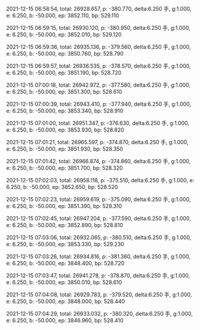 2021-12-15 06:58:54, total: 26928.657, p: -380.770, delta:6.250 手, g:1.000, e: 6.250, b: -50.000, ep: 3852.110, bp: 529.110

2021-12-15 06:59:15, total: 26930.120, p: -380.950, delta:6.250 手, g:1.000, e: 6.250, b: -50.000, ep: 3852.010, bp: 529.120

2021-12-15 06:59:36, total: 26935.136, p: -379.560, delta:6.250 手, g:1.000, e: 6.250, b: -50.000, ep: 3850.760, bp: 528.790

2021-12-15 06:59:57, total: 26936.535, p: -378.570, delta:6.250 手, g:1.000, e: 6.250, b: -50.000, ep: 3851.190, bp: 528.720

2021-12-15 07:00:18, total: 26942.972, p: -377.580, delta:6.250 手, g:1.000, e: 6.250, b: -50.000, ep: 3851.300, bp: 528.610

2021-12-15 07:00:39, total: 26943.410, p: -377.940, delta:6.250 手, g:1.000, e: 6.250, b: -50.000, ep: 3853.340, bp: 528.910

2021-12-15 07:01:00, total: 26951.347, p: -376.630, delta:6.250 手, g:1.000, e: 6.250, b: -50.000, ep: 3853.930, bp: 528.820

2021-12-15 07:01:21, total: 26965.597, p: -374.870, delta:6.250 手, g:1.000, e: 6.250, b: -50.000, ep: 3851.930, bp: 528.350

2021-12-15 07:01:42, total: 26966.874, p: -374.860, delta:6.250 手, g:1.000, e: 6.250, b: -50.000, ep: 3851.700, bp: 528.320

2021-12-15 07:02:03, total: 26958.118, p: -375.510, delta:6.250 手, g:1.000, e: 6.250, b: -50.000, ep: 3852.650, bp: 528.520

2021-12-15 07:02:23, total: 26959.619, p: -375.090, delta:6.250 手, g:1.000, e: 6.250, b: -50.000, ep: 3851.390, bp: 528.310

2021-12-15 07:02:45, total: 26947.204, p: -377.590, delta:6.250 手, g:1.000, e: 6.250, b: -50.000, ep: 3852.890, bp: 528.810

2021-12-15 07:03:06, total: 26932.065, p: -380.510, delta:6.250 手, g:1.000, e: 6.250, b: -50.000, ep: 3853.330, bp: 529.230

2021-12-15 07:03:26, total: 26934.816, p: -381.360, delta:6.250 手, g:1.000, e: 6.250, b: -50.000, ep: 3848.400, bp: 528.720

2021-12-15 07:03:47, total: 26941.278, p: -378.870, delta:6.250 手, g:1.000, e: 6.250, b: -50.000, ep: 3850.010, bp: 528.610

2021-12-15 07:04:08, total: 26929.783, p: -379.520, delta:6.250 手, g:1.000, e: 6.250, b: -50.000, ep: 3848.000, bp: 528.440

2021-12-15 07:04:29, total: 26933.032, p: -380.320, delta:6.250 手, g:1.000, e: 6.250, b: -50.000, ep: 3846.960, bp: 528.410